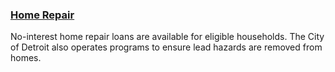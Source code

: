 ### [Home Repair](https://detroitmi.gov/departments/housing-and-revitalization-department/residents)

No-interest home repair loans are available for eligible households. The City of Detroit also operates programs to ensure lead hazards are removed from homes.
